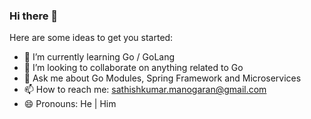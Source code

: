 ### Hi there 👋

<!--
**sathishkumar-manogaran/sathishkumar-manogaran** is a ✨ _special_ ✨ repository because its `README.md` (this file) appears on your GitHub profile.
-->

Here are some ideas to get you started:

- 🌱 I’m currently learning Go / GoLang
- 👯 I’m looking to collaborate on anything related to Go
- 💬 Ask me about Go Modules, Spring Framework and Microservices
- 📫 How to reach me: sathishkumar.manogaran@gmail.com
- 😄 Pronouns: He | Him

